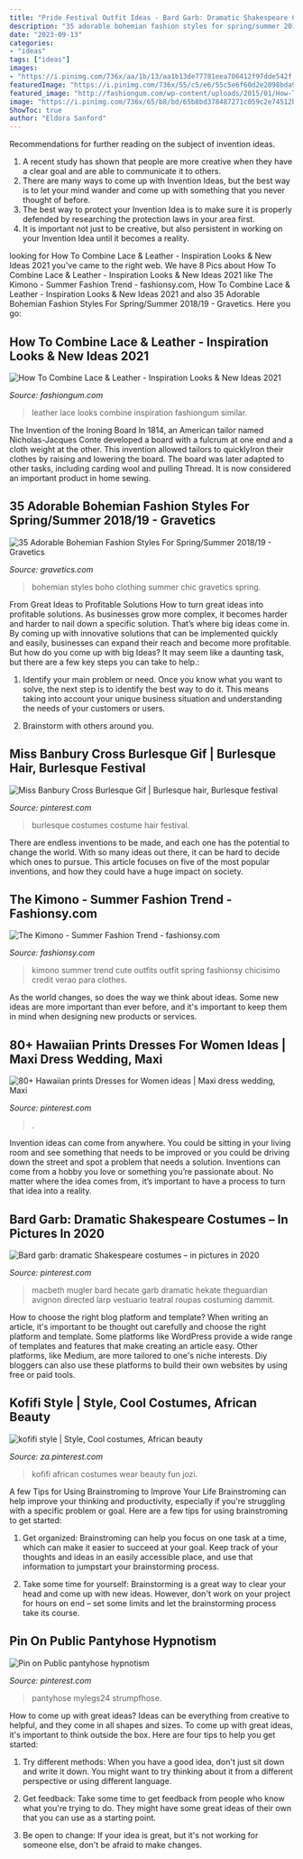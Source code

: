 ```yaml
---
title: "Pride Festival Outfit Ideas - Bard Garb: Dramatic Shakespeare Costumes – In Pictures In 2020"
description: "35 adorable bohemian fashion styles for spring/summer 2018/19"
date: "2023-09-13"
categories:
- "ideas"
tags: ["ideas"]
images:
- "https://i.pinimg.com/736x/aa/1b/13/aa1b13de77781eea706412f97dde542f.jpg"
featuredImage: "https://i.pinimg.com/736x/55/c5/e6/55c5e6f60d2e2098bda9be546129c2da.jpg"
featured_image: "http://fashiongum.com/wp-content/uploads/2015/01/How-To-Combine-Lace-Leather-Inspiration-Looks-New-Ideas-16-700x1050.jpg"
image: "https://i.pinimg.com/736x/65/b8/bd/65b8bd378487271c059c2e74512b4a4f--burlesque-outfit-burlesque-costumes.jpg"
ShowToc: true
author: "Eldora Sanford"
---
```



Recommendations for further reading on the subject of invention ideas.
1. A recent study has shown that people are more creative when they have a clear goal and are able to communicate it to others.
2. There are many ways to come up with Invention Ideas, but the best way is to let your mind wander and come up with something that you never thought of before. 
3. The best way to protect your Invention Idea is to make sure it is properly defended by researching the protection laws in your area first. 
4. It is important not just to be creative, but also persistent in working on your Invention Idea until it becomes a reality.

	

		
looking for How To Combine Lace &amp; Leather - Inspiration Looks &amp; New Ideas 2021 you've came to the right web. We have 8 Pics about How To Combine Lace &amp; Leather - Inspiration Looks &amp; New Ideas 2021 like The Kimono - Summer Fashion Trend - fashionsy.com, How To Combine Lace &amp; Leather - Inspiration Looks &amp; New Ideas 2021 and also 35 Adorable Bohemian Fashion Styles For Spring/Summer 2018/19 - Gravetics. Here you go:
		
    
## How To Combine Lace &amp; Leather - Inspiration Looks &amp; New Ideas 2021

<img loading=lazy src="http://fashiongum.com/wp-content/uploads/2015/01/How-To-Combine-Lace-Leather-Inspiration-Looks-New-Ideas-16-700x1050.jpg" onerror="this.onerror=null;this.src='https://tse2.mm.bing.net/th?id=OIP.VNHzC1PQJwAlCgazASrE2gHaLH&amp;pid=15.1';" alt="How To Combine Lace &amp; Leather - Inspiration Looks &amp; New Ideas 2021">

_Source: fashiongum.com_

>leather lace looks combine inspiration fashiongum similar. 

	

The Invention of the Ironing Board
In 1814, an American tailor named Nicholas-Jacques Conte developed a board with a fulcrum at one end and a cloth weight at the other. This invention allowed tailors to quicklyIron their clothes by raising and lowering the board. The board was later adapted to other tasks, including carding wool and pulling Thread. It is now considered an important product in home sewing.

    
## 35 Adorable Bohemian Fashion Styles For Spring/Summer 2018/19 - Gravetics

<img loading=lazy src="https://www.gravetics.com/wp-content/uploads/2017/02/Boho-Chic-Bohemian-Style-Clothing-Dresses5.jpg" onerror="this.onerror=null;this.src='https://tse1.mm.bing.net/th?id=OIP.ECwiZa0tNePnrIAQXA8E3gHaL2&amp;pid=15.1';" alt="35 Adorable Bohemian Fashion Styles For Spring/Summer 2018/19 - Gravetics">

_Source: gravetics.com_

>bohemian styles boho clothing summer chic gravetics spring. 

	

From Great Ideas to Profitable Solutions
How to turn great ideas into profitable solutions. As businesses grow more complex, it becomes harder and harder to nail down a specific solution. That’s where big ideas come in. By coming up with innovative solutions that can be implemented quickly and easily, businesses can expand their reach and become more profitable.
But how do you come up with big Ideas? It may seem like a daunting task, but there are a few key steps you can take to help.:

1) Identify your main problem or need. Once you know what you want to solve, the next step is to identify the best way to do it. This means taking into account your unique business situation and understanding the needs of your customers or users.

2) Brainstorm with others around you.

    
## Miss Banbury Cross Burlesque Gif | Burlesque Hair, Burlesque Festival

<img loading=lazy src="https://i.pinimg.com/736x/65/b8/bd/65b8bd378487271c059c2e74512b4a4f--burlesque-outfit-burlesque-costumes.jpg" onerror="this.onerror=null;this.src='https://tse1.mm.bing.net/th?id=OIP.IblDdPvNgTaT4SAgv3JgrQHaLH&amp;pid=15.1';" alt="Miss Banbury Cross Burlesque Gif | Burlesque hair, Burlesque festival">

_Source: pinterest.com_

>burlesque costumes costume hair festival. 

	

There are endless inventions to be made, and each one has the potential to change the world. With so many ideas out there, it can be hard to decide which ones to pursue. This article focuses on five of the most popular inventions, and how they could have a huge impact on society.

    
## The Kimono - Summer Fashion Trend - Fashionsy.com

<img loading=lazy src="http://fashionsy.com/wp-content/uploads/2014/06/love-cute-spring-outfits-fashion-delights-pinterestlook-main-single.jpg" onerror="this.onerror=null;this.src='https://tse1.mm.bing.net/th?id=OIP.IDtLb7YOsG_Br7jomBz03wHaLL&amp;pid=15.1';" alt="The Kimono - Summer Fashion Trend - fashionsy.com">

_Source: fashionsy.com_

>kimono summer trend cute outfits outfit spring fashionsy chicisimo credit verao para clothes. 

	

As the world changes, so does the way we think about ideas. Some new ideas are more important than ever before, and it's important to keep them in mind when designing new products or services.

    
## 80+ Hawaiian Prints Dresses For Women Ideas | Maxi Dress Wedding, Maxi

<img loading=lazy src="https://i.pinimg.com/736x/55/c5/e6/55c5e6f60d2e2098bda9be546129c2da.jpg" onerror="this.onerror=null;this.src='https://tse1.mm.bing.net/th?id=OIP.8DkN4uUS6gaAhDayr7KBAQHaLj&amp;pid=15.1';" alt="80+ Hawaiian prints Dresses for Women ideas | Maxi dress wedding, Maxi">

_Source: pinterest.com_

>. 

	

Invention ideas can come from anywhere. You could be sitting in your living room and see something that needs to be improved or you could be driving down the street and spot a problem that needs a solution. Inventions can come from a hobby you love or something you’re passionate about. No matter where the idea comes from, it’s important to have a process to turn that idea into a reality.

    
## Bard Garb: Dramatic Shakespeare Costumes – In Pictures In 2020

<img loading=lazy src="https://i.pinimg.com/736x/aa/1b/13/aa1b13de77781eea706412f97dde542f.jpg" onerror="this.onerror=null;this.src='https://tse1.mm.bing.net/th?id=OIP.h4SL-pak5DwckRmQx2aLcwHaLH&amp;pid=15.1';" alt="Bard garb: dramatic Shakespeare costumes – in pictures in 2020">

_Source: pinterest.com_

>macbeth mugler bard hecate garb dramatic hekate theguardian avignon directed larp vestuario teatral roupas costuming dammit. 

	

How to choose the right blog platform and template?
When writing an article, it's important to be thought out carefully and choose the right platform and template. Some platforms like WordPress provide a wide range of templates and features that make creating an article easy. Other platforms, like Medium, are more tailored to one's niche interests. Diy bloggers can also use these platforms to build their own websites by using free or paid tools.

    
## Kofifi Style | Style, Cool Costumes, African Beauty

<img loading=lazy src="https://i.pinimg.com/736x/d0/66/fe/d066fe78e422f18ef70f94a303bc1bd0--fun-costumes-african-beauty.jpg" onerror="this.onerror=null;this.src='https://tse1.mm.bing.net/th?id=OIP.ldunp6iZbolYnb_-Jy1C3wHaJ3&amp;pid=15.1';" alt="kofifi style | Style, Cool costumes, African beauty">

_Source: za.pinterest.com_

>kofifi african costumes wear beauty fun jozi. 

	

A few Tips for Using Brainstroming to Improve Your Life
Brainstroming can help improve your thinking and productivity, especially if you're struggling with a specific problem or goal. Here are a few tips for using brainstroming to get started: 
1. Get organized: Brainstroming can help you focus on one task at a time, which can make it easier to succeed at your goal. Keep track of your thoughts and ideas in an easily accessible place, and use that information to jumpstart your brainstorming process. 

2. Take some time for yourself: Brainstorming is a great way to clear your head and come up with new ideas. However, don't work on your project for hours on end – set some limits and let the brainstorming process take its course. 


    
## Pin On Public Pantyhose Hypnotism

<img loading=lazy src="https://i.pinimg.com/736x/6a/c0/bc/6ac0bc309afca3d1c21d2c3a2fc8020c.jpg" onerror="this.onerror=null;this.src='https://tse4.mm.bing.net/th?id=OIP.io6RC22WOdKTsDaoFjuldQAAAA&amp;pid=15.1';" alt="Pin on Public pantyhose hypnotism">

_Source: pinterest.com_

>pantyhose mylegs24 strumpfhose. 

	

How to come up with great ideas?
Ideas can be everything from creative to helpful, and they come in all shapes and sizes. To come up with great ideas, it's important to think outside the box. Here are four tips to help you get started:
1. Try different methods: When you have a good idea, don't just sit down and write it down. You might want to try thinking about it from a different perspective or using different language.

2. Get feedback: Take some time to get feedback from people who know what you're trying to do. They might have some great ideas of their own that you can use as a starting point.

3. Be open to change: If your idea is great, but it's not working for someone else, don't be afraid to make changes.

